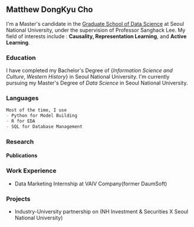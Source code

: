 ## Matthew DongKyu Cho

I'm a Master's candidate in the [Graduate School of Data Science](https://gsds.snu.ac.kr/) at Seoul National University, under the supervision of Professor Sanghack Lee. My field of interests include : **Causality, Representation Learning**, and **Active Learning**. 

### Education

I have completed my Bachelor's Degree of {*Information Science and Culture*, *Western History*} in Seoul National University. I'm currently pursuing my Master's Degree of *Data Science* in Seoul National University.

### Languages


```markdown
Most of the time, I use
- Python for Model Building
- R for EDA
- SQL for Database Management
```

### Research
#### Publications

### Work Experience
- Data Marketing Internship at VAIV Company(former DaumSoft)

### Projects
- Industry-University partnership on <Stock Interrelation Research using Keyword and Supply Chain data> (NH Investment & Securities X Seoul National University)
